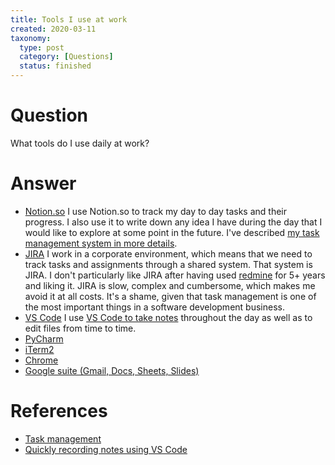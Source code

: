 ```yaml
---
title: Tools I use at work
created: 2020-03-11
taxonomy:
  type: post
  category: [Questions]
  status: finished
---
```


# Question
What tools do I use daily at work?

# Answer
* [Notion.so](http://notion.so/) I use Notion.so to track my day to day tasks and their progress. I also use it to write down any idea I have during the day that I would like to explore at some point in the future. I've described [my task management system in more details](../../../../processes/task-management).
* [JIRA](https://www.atlassian.com/software/jira) I work in a corporate environment, which means that we need to track tasks and assignments through a shared system. That system is JIRA. I don't particularly like JIRA after having used [redmine](https://redmine.org/) for 5+ years and liking it. JIRA is slow, complex and cumbersome, which makes me avoid it at all costs. It's a shame, given that task management is one of the most important things in a software development business.
* [VS Code](https://code.visualstudio.com/) I use [VS Code to take notes](../02) throughout the day as well as to edit files from time to time.
* [PyCharm](https://www.jetbrains.com/pycharm/)
* [iTerm2](https://www.iterm2.com/)
* [Chrome](https://www.google.com/chrome/)
* [Google suite (Gmail, Docs, Sheets, Slides)](https://gsuite.google.com/)

# References
* [Task management](../../../../processes/task-management)
* [Quickly recording notes using VS Code](../02)
